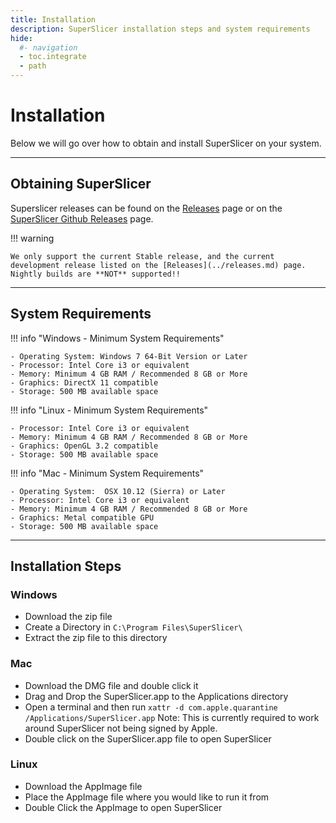 ```yaml
---
title: Installation
description: SuperSlicer installation steps and system requirements
hide:
  #- navigation
  - toc.integrate
  - path
---
```


# Installation

Below we will go over how to obtain and install SuperSlicer on your system.

---

## Obtaining SuperSlicer

Superslicer releases can be found on the [Releases](../releases.md) page or on the [SuperSlicer Github Releases](https://github.com/supermerill/SuperSlicer/releases) page.

!!! warning

    We only support the current Stable release, and the current development release listed on the [Releases](../releases.md) page. Nightly builds are **NOT** supported!!

---

## System Requirements

!!! info "Windows - Minimum System Requirements"

    - Operating System: Windows 7 64-Bit Version or Later
    - Processor: Intel Core i3 or equivalent
    - Memory: Minimum 4 GB RAM / Recommended 8 GB or More
    - Graphics: DirectX 11 compatible
    - Storage: 500 MB available space

!!! info "Linux - Minimum System Requirements"

    - Processor: Intel Core i3 or equivalent
    - Memory: Minimum 4 GB RAM / Recommended 8 GB or More
    - Graphics: OpenGL 3.2 compatible
    - Storage: 500 MB available space

!!! info "Mac - Minimum System Requirements"

    - Operating System:  OSX 10.12 (Sierra) or Later
    - Processor: Intel Core i3 or equivalent
    - Memory: Minimum 4 GB RAM / Recommended 8 GB or More
    - Graphics: Metal compatible GPU
    - Storage: 500 MB available space

---

## Installation Steps

### Windows
 - Download the zip file
 - Create a Directory in `C:\Program Files\SuperSlicer\`
 - Extract the zip file to this directory

### Mac
 - Download the DMG file and double click it
 - Drag and Drop the SuperSlicer.app to the Applications directory
 - Open a terminal and then run `xattr -d com.apple.quarantine /Applications/SuperSlicer.app` Note: This is currently required to work around SuperSlicer not being signed by Apple.
 - Double click on the SuperSlicer.app file to open SuperSlicer

### Linux
 - Download the AppImage file
 - Place the AppImage file where you would like to run it from
 - Double Click the AppImage to open SuperSlicer
